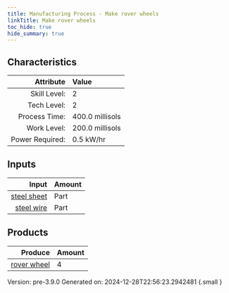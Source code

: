 ```yaml
---
title: Manufacturing Process - Make rover wheels
linkTitle: Make rover wheels
toc_hide: true
hide_summary: true
---
```



## Characteristics

| Attribute      | Value |
|--------:|:------|
|Skill Level:|2|
|Tech Level:|2|
|Process Time:|400.0 millisols|
|Work Level:|200.0 millisols|
|Power Required:|0.5 kW/hr|

## Inputs

| Input      | Amount |
|--------:|:------|
|[steel sheet](/docs/definitions/part/steel-sheet)|Part|2|
|[steel wire](/docs/definitions/part/steel-wire)|Part|40|

## Products


| Produce      | Amount |
|--------:|:------|
|[rover wheel](/docs/definitions/part/rover-wheel)|4|


Version: pre-3.9.0 Generated on: 2024-12-28T22:56:23.2942481
{.small }

